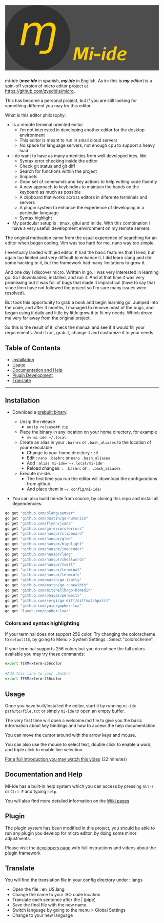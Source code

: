 # ![mi-ide](./assets/logo.png)

mi-ide (_**mee ide**_ in spanish, _**my ide**_ in English. As in: this is _**my** editor_) is a spin-off version of micro editor project at https://github.com/zyedidia/micro.

This has become a personal project, but if you are still looking for something different you may try this editor.

What is this editor philosophy:

* Is a remote terminal oriented editor
  * I'm not interested in developing another editor for the desktop environment
  * This editor is meant to run in small cloud servers
  * No space for language servers, not enough cpu to support a heavy load
* I do want to have as many amenities from well developed ides, like
  * Syntax error checking inside the editor
  * Check git status and git diff
  * Search for functions within the project
  * Snippets
  * Good set of commands and key actions to help writing code fluently
  * A new approach to keybindins to maintain the hands on the keyboard as much as possible
  * A clipboard that works across editors in diferente terminals and servers
  * A plugin system to enhance the experience of developing in a particular language
  * Syntax highlight
* My particular setup is : tmux, gitui and miide. With this combination I have a very usefull development environment on my remote servers.

The original motivation came from the usual experience of searching for an editor when began coding. Vim was too hard for me, nano way too simple.

I eventually landed with jed editor. It had the basic features that I liked, but again too limited and very difficult to enhance it. I did learn slang and did some hacking to it, but the framework had many limitations to grow it.

And one day I discover micro. Written in go. I was very interested in learning go. So I downloaded, installed, and run it. And at that time it was very promissing but it was full of bugs that made it impractical (have to say that since then have not followed the project so I'm sure many issues were resolved).

But took this opportunity to grab a book and begin learning go. Jumped into the code, and after 3 months, I managed to remove most of the bugs, and began using it daily and little by little grow it to fit my needs. Which drove me very far away from the original project.

So this is the result of it, check the manual and see if it would fill your requirements. And if not, grab it, change it and customize it to your needs.

## Table of Contents

- [Installation](#installation)
- [Usage](#usage)
- [Documentation and Help](#documentation-and-help)
- [Plugin Development](#plugin)
- [Translate](#translate)

- - -

## Installation

* Download a [prebuilt binary](https://github.com/hanspr/mi-ide/releases).
    - Unzip the release
        - `unzip release##.zip`
    - Place the binary in any location on your home directory, for example
        - `mv mi-ide ~/.local`
    - Create an alias in your `.bashrc` or `.bash_aliases` to the location of your executable
        - Change to your home directory : `cd`
        - Edit : `nano .bashrc` or `nano .bash_aliases`
        - Add : `alias mi-ide='~/.local/mi-ide'`
        - Reload changes: `. .bashrc` or `. .bash_aliases`
    - Execute mi-ide.
        - The first time you run the editor will download the configurations from github.
        - And place them in `~/.config/mi-ide/`

* You can also build mi-ide from source, by cloning this repo and install all dependencies.

```bash
go get "github.com/blang/semver"
go get "github.com/dustin/go-humanize"
go get "github.com/flynn/json5"
go get "github.com/go-errors/errors"
go get "github.com/hanspr/clipboard"
go get "github.com/hanspr/glob"
go get "github.com/hanspr/highlight"
go get "github.com/hanspr/ioencoder"
go get "github.com/hanspr/lang"
go get "github.com/hanspr/shellwords"
go get "github.com/hanspr/tcell"
go get "github.com/hanspr/terminal"
go get "github.com/hanspr/terminfo"
go get "github.com/mattn/go-isatty"
go get "github.com/mattn/go-runewidth"
go get "github.com/mitchellh/go-homedir"
go get "github.com/phayes/permbits"
go get "github.com/sergi/go-diff/diffmatchpatch"
go get "github.com/yuin/gopher-lua"
go get "layeh.com/gopher-luar"
```

### Colors and syntax highlighting

If your terminal does not support 256 color. Try changing the colorscheme to `default16`, by going to Menu > System Settings : Select "colorscheme".

If your terminal supports 256 colors but you do not see the full colors available you may try these commands:

```bash
export TERM=xterm-256color

#Add this line to your .bashrc
export TERM=xterm-256color
```

## Usage

Once you have built/installed the editor, start it by running `mi-ide path/to/file.txt` or simply `mi-ide` to open an empty buffer.

The very first time will open a welcome.md file to give you the basic information about key bindings and how to access the help documentation.

You can move the cursor around with the arrow keys and mouse.

You can also use the mouse to select text, double click to enable a word, and triple click to enable line selection.

[For a full introduction you may watch this video](https://youtu.be/grHzfIvC6_I) (22 minutes)

## Documentation and Help

Mi-ide has a built-in help system which you can access by pressing `Alt-?` or `Ctrl-E` and typing `help`.

You will also find more detailed information on the [Wiki pages](https://github.com/hanspr/mi-ide/wiki)

## Plugin

The plugin system has been modified in this project, you should be able to run any plugin you develop for micro editor, by doing some minor adjustments.

Please visit the [developers page](https://github.com/hanspr/mi-sources/wiki/plugins) with full instructions and videos about the plugin framework

## Translate

You will find the translation file in your config directory under : langs

- Open the file : en_US.lang
- Change the name to your ISO code location
- Translate each sentence after the | (pipe)
- Save the final file with the new name.
- Switch language by going to the menu > Global Settings
- Change to your new language
